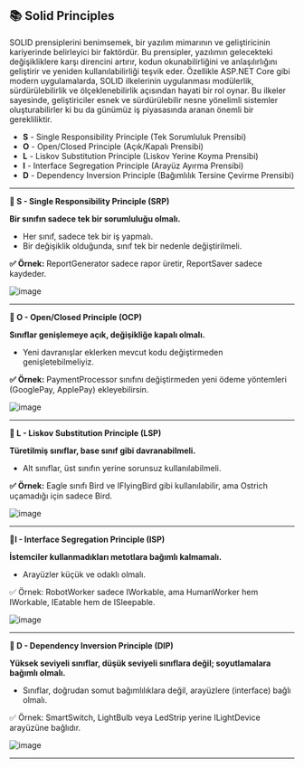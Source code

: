 ## 📚 Solid Principles

SOLID prensiplerini benimsemek, bir yazılım mimarının ve geliştiricinin kariyerinde belirleyici bir faktördür. Bu prensipler, yazılımın gelecekteki değişikliklere karşı direncini artırır, kodun okunabilirliğini ve anlaşılırlığını geliştirir ve yeniden kullanılabilirliği teşvik eder. Özellikle ASP.NET Core gibi modern uygulamalarda, SOLID ilkelerinin uygulanması modülerlik, sürdürülebilirlik ve ölçeklenebilirlik açısından hayati bir rol oynar. Bu ilkeler sayesinde, geliştiriciler esnek ve sürdürülebilir nesne yönelimli sistemler oluşturabilirler ki bu da günümüz iş piyasasında aranan önemli bir gerekliliktir.  

- **S** - Single Responsibility Principle (Tek Sorumluluk Prensibi)
- **O** - Open/Closed Principle (Açık/Kapalı Prensibi)
- **L** - Liskov Substitution Principle (Liskov Yerine Koyma Prensibi)
- **I** - Interface Segregation Principle (Arayüz Ayırma Prensibi)
- **D** - Dependency Inversion Principle (Bağımlılık Tersine Çevirme Prensibi)

---

**🧱 S - Single Responsibility Principle (SRP)**

**Bir sınıfın sadece tek bir sorumluluğu olmalı.**

- Her sınıf, sadece tek bir iş yapmalı.
- Bir değişiklik olduğunda, sınıf tek bir nedenle değiştirilmeli.

**✅ Örnek:** ReportGenerator sadece rapor üretir, ReportSaver sadece kaydeder.

![image](https://github.com/user-attachments/assets/02e4a039-b387-4a4e-b771-70ba117c195c)

---

**🚪 O - Open/Closed Principle (OCP)**

**Sınıflar genişlemeye açık, değişikliğe kapalı olmalı.**

- Yeni davranışlar eklerken mevcut kodu değiştirmeden genişletebilmeliyiz.

**✅ Örnek:** PaymentProcessor sınıfını değiştirmeden yeni ödeme yöntemleri (GooglePay, ApplePay) ekleyebilirsin.

![image](https://github.com/user-attachments/assets/42b6e1ee-9526-44d2-8e32-92b058d024f6)

---

**🦅 L - Liskov Substitution Principle (LSP)**

**Türetilmiş sınıflar, base sınıf gibi davranabilmeli.**

- Alt sınıflar, üst sınıfın yerine sorunsuz kullanılabilmeli.

**✅ Örnek:** Eagle sınıfı Bird ve IFlyingBird gibi kullanılabilir, ama Ostrich uçamadığı için sadece Bird.

![image](https://github.com/user-attachments/assets/0ec2adda-a577-4b5b-aeb0-9a2c4e011756)

---

 **🧩I - Interface Segregation Principle (ISP)**

**İstemciler kullanmadıkları metotlara bağımlı kalmamalı.**

- Arayüzler küçük ve odaklı olmalı.

✅ Örnek: RobotWorker sadece IWorkable, ama HumanWorker hem IWorkable, IEatable hem de ISleepable.

![image](https://github.com/user-attachments/assets/227d2101-ff3a-4865-88fe-9479552d74a3)

---

**🔌 D - Dependency Inversion Principle (DIP)**

**Yüksek seviyeli sınıflar, düşük seviyeli sınıflara değil; soyutlamalara bağımlı olmalı.**

- Sınıflar, doğrudan somut bağımlılıklara değil, arayüzlere (interface) bağlı olmalı.

✅ Örnek: SmartSwitch, LightBulb veya LedStrip yerine ILightDevice arayüzüne bağlıdır.

![image](https://github.com/user-attachments/assets/28e95c4c-c0fa-49d1-a2e8-d5792b026ae9)

---
